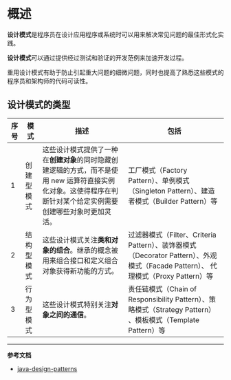 # 概述

**设计模式**是程序员在设计应用程序或系统时可以用来解决常见问题的最佳形式化实践。

**设计模式**可以通过提供经过测试和验证的开发范例来加速开发过程。

重用设计模式有助于防止引起重大问题的细微问题，同时也提高了熟悉这些模式的程序员和架构师的代码可读性。

## 设计模式的类型

序号 | 模式 | 描述 | 包括
---|---|---|---
1 | 创建型模式 | 这些设计模式提供了一种在**创建对象**的同时隐藏创建逻辑的方式，而不是使用 new 运算符直接实例化对象。这使得程序在判断针对某个给定实例需要创建哪些对象时更加灵活。| 工厂模式（Factory Pattern）、单例模式（Singleton Pattern）、建造者模式（Builder Pattern）等
2 | 结构型模式 | 这些设计模式关注**类和对象的组合**。继承的概念被用来组合接口和定义组合对象获得新功能的方式。 | 过滤器模式（Filter、Criteria Pattern）、装饰器模式（Decorator Pattern）、外观模式（Facade Pattern）、 代理模式（Proxy Pattern）等
3 | 行为型模式 | 这些设计模式特别关注**对象之间的通信**。| 责任链模式（Chain of Responsibility Pattern）、策略模式（Strategy Pattern） 、模板模式（Template Pattern）等
                                
---

**参考文档**
- [java-design-patterns](https://github.com/iluwatar/java-design-patterns)